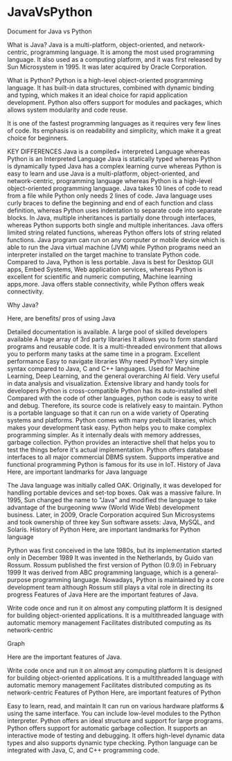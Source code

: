 # JavaVsPython
Document for Java vs Python




What is Java?
Java is a multi-platform, object-oriented, and network-centric, programming language. It is among the most used programming language. It also used as a computing platform, and it was first released by Sun Microsystem in 1995. It was later acquired by Oracle Corporation.

What is Python?
Python is a high-level object-oriented programming language. It has built-in data structures, combined with dynamic binding and typing, which makes it an ideal choice for rapid application development. Python also offers support for modules and packages, which allows system modularity and code reuse.


It is one of the fastest programming languages as it requires very few lines of code. Its emphasis is on readability and simplicity, which make it a great choice for beginners.


KEY DIFFERENCES
Java is a compiled+ interpreted Language whereas Python is an Interpreted Language
Java is statically typed whereas Python is dynamically typed
Java has a complex learning curve whereas Python is easy to learn and use
Java is a multi-platform, object-oriented, and network-centric, programming language whereas Python is a high-level object-oriented programming language.
Java takes 10 lines of code to read from a file while Python only needs 2 lines of code.
Java language uses curly braces to define the beginning and end of each function and class definition, whereas Python uses indentation to separate code into separate blocks.
In Java, multiple inheritances is partially done through interfaces, whereas Python supports both single and multiple inheritances.
Java offers limited string related functions, whereas Python offers lots of string related functions.
Java program can run on any computer or mobile device which is able to run the Java virtual machine (JVM) while Python programs need an interpreter installed on the target machine to translate Python code. Compared to Java, Python is less portable.
Java is best for Desktop GUI apps, Embed Systems, Web application services, whereas Python is excellent for scientific and numeric computing, Machine learning apps,more.
Java offers stable connectivity, while Python offers weak connectivity.


Why Java?

Here, are benefits/ pros of using Java

Detailed documentation is available.
A large pool of skilled developers available
A huge array of 3rd party libraries
It allows you to form standard programs and reusable code.
It is a multi-threaded environment that allows you to perform many tasks at the same time in a program.
Excellent performance
Easy to navigate libraries
Why need Python?
Very simple syntax compared to Java, C and C++ languages.
Used for Machine Learning, Deep Learning, and the general overarching AI field. Very useful in data analysis and visualization.
Extensive library and handy tools for developers
Python is cross-compatible
Python has its auto-installed shell
Compared with the code of other languages, python code is easy to write and debug. Therefore, its source code is relatively easy to maintain.
Python is a portable language so that it can run on a wide variety of Operating systems and platforms.
Python comes with many prebuilt libraries, which makes your development task easy.
Python helps you to make complex programming simpler. As it internally deals with memory addresses, garbage collection.
Python provides an interactive shell that helps you to test the things before it's actual implementation.
Python offers database interfaces to all major commercial DBMS system.
Supports imperative and functional programming
Python is famous for its use in IoT.
History of Java
Here, are important landmarks for Java language

The Java language was initially called OAK. Originally, it was developed for handling portable devices and set-top boxes. Oak was a massive failure.
In 1995, Sun changed the name to "Java" and modified the language to take advantage of the burgeoning www (World Wide Web) development business.
Later, in 2009, Oracle Corporation acquired Sun Microsystems and took ownership of three key Sun software assets: Java, MySQL, and Solaris.
History of Python
Here, are important landmarks for Python language

Python was first conceived in the late 1980s, but its implementation started only in December 1989
It was invented in the Netherlands, by Guido van Rossum.
Rossum published the first version of Python (0.9.0) in February 1999
It was derived from ABC programming language, which is a general-purpose programming language.
Nowadays, Python is maintained by a core development team although Rossum still plays a vital role in directing its progress
Features of Java
Here are the important features of Java.

Write code once and run it on almost any computing platform
It is designed for building object-oriented applications.
It is a multithreaded language with automatic memory management
Facilitates distributed computing as its network-centric

Graph



Here are the important features of Java.

Write code once and run it on almost any computing platform
It is designed for building object-oriented applications.
It is a multithreaded language with automatic memory management
Facilitates distributed computing as its network-centric
Features of Python
Here, are important features of Python

Easy to learn, read, and maintain
It can run on various hardware platforms & using the same interface.
You can include low-level modules to the Python interpreter.
Python offers an ideal structure and support for large programs.
Python offers support for automatic garbage collection.
It supports an interactive mode of testing and debugging.
It offers high-level dynamic data types and also supports dynamic type checking.
Python language can be integrated with Java, C, and C++ programming code.

